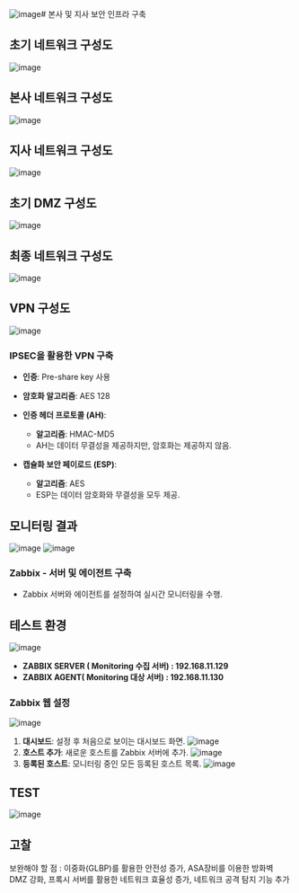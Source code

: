 ![image](https://github.com/user-attachments/assets/c20fca69-b729-4af2-86b7-550b55381efa)# 본사 및 지사 보안 인프라 구축

## 초기 네트워크 구성도
![image](https://github.com/user-attachments/assets/7d3b8118-b0e3-4c97-858a-57b4e97df17d)

## 본사 네트워크 구성도
![image](https://github.com/user-attachments/assets/c67f944c-ba75-448e-9b82-5b91e1c68d0b)


## 지사 네트워크 구성도
![image](https://github.com/user-attachments/assets/c2e56271-f665-4e6b-a485-77a19b4ec114)


## 초기 DMZ 구성도
![image](https://github.com/user-attachments/assets/57bcb36b-5e95-4b6a-9275-b348627569ec)


## 최종 네트워크 구성도
![image](https://github.com/user-attachments/assets/2324bbd2-da47-4f1b-828b-4cb766a23f9f)


## VPN 구성도
![image](https://github.com/user-attachments/assets/76acbb67-3748-49a4-9e03-502acecd97e4)


### IPSEC을 활용한 VPN 구축

- **인증**: Pre-share key 사용
- **암호화 알고리즘**: AES 128
- **인증 헤더 프로토콜 (AH)**:
  - **알고리즘**: HMAC-MD5
  - AH는 데이터 무결성을 제공하지만, 암호화는 제공하지 않음.

- **캡슐화 보안 페이로드 (ESP)**:
  - **알고리즘**: AES
  - ESP는 데이터 암호화와 무결성을 모두 제공.

## 모니터링 결과
![image](https://github.com/user-attachments/assets/5f200114-654e-424f-a05f-d4ec0bd7543d)
![image](https://github.com/user-attachments/assets/9f563328-54e4-4f85-948f-285b399657b4)


### Zabbix - 서버 및 에이전트 구축

- Zabbix 서버와 에이전트를 설정하여 실시간 모니터링을 수행.

## 테스트 환경
![image](https://github.com/user-attachments/assets/8f15f32d-5d22-4756-9894-ff410763c5d8)
- **ZABBIX SERVER ( Monitoring 수집 서버) : 192.168.11.129**
- **ZABBIX AGENT( Monitoring 대상 서버) : 192.168.11.130**



### Zabbix 웹 설정
![image](https://github.com/user-attachments/assets/3d5a4168-3f82-4f18-a74f-04ef3649c740)

1. **대시보드**: 설정 후 처음으로 보이는 대시보드 화면.
   ![image](https://github.com/user-attachments/assets/c8b9de13-40a8-4a32-9571-a41ee64e71ab)
3. **호스트 추가**: 새로운 호스트를 Zabbix 서버에 추가.
   ![image](https://github.com/user-attachments/assets/c08db2fc-0d1f-409b-84a0-69e6bfd71c09)
5. **등록된 호스트**: 모니터링 중인 모든 등록된 호스트 목록.
![image](https://github.com/user-attachments/assets/c67c77da-ea89-4679-a5fe-32a20f69c1a4)

## TEST
![image](https://github.com/user-attachments/assets/60f9b948-e8ae-4137-a4e8-bff7738215c7)

## 고찰

보완해야 할 점 : 이중화(GLBP)를 활용한 안전성 증가, ASA장비를 이용한 방화벽 DMZ 강화,
프록시 서버를 활용한 네트워크 효율성 증가, 네트워크 공격 탐지 기능 추가 
